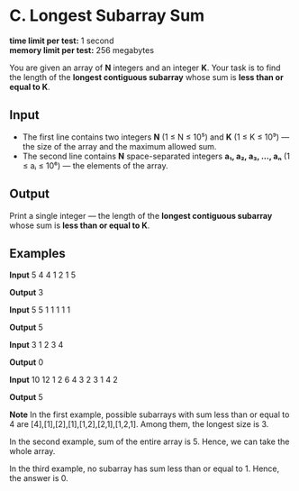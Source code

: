 # C. Longest Subarray Sum

**time limit per test:** 1 second  
**memory limit per test:** 256 megabytes  

You are given an array of **N** integers and an integer **K**. Your task is to find the length of the **longest contiguous subarray** whose sum is **less than or equal to K**.

## Input
- The first line contains two integers **N** (1 ≤ N ≤ 10⁵) and **K** (1 ≤ K ≤ 10⁹) — the size of the array and the maximum allowed sum.  
- The second line contains **N** space-separated integers **a₁, a₂, a₃, ..., aₙ** (1 ≤ aᵢ ≤ 10⁶) — the elements of the array.

## Output
Print a single integer — the length of the **longest contiguous subarray** whose sum is **less than or equal to K**.

## Examples

**Input**
5 4
4 1 2 1 5

**Output**
3

**Input**
5 5
1 1 1 1 1

**Output**
5

**Input**
3 1
2 3 4

**Output**
0

**Input**
10 12
1 2 6 4 3 2 3 1 4 2

**Output**
5

**Note**
In the first example, possible subarrays with sum less than or equal to 4 are [4],[1],[2],[1],[1,2],[2,1],[1,2,1]. Among them, the longest size is 3.

In the second example, sum of the entire array is 5. Hence, we can take the whole array.

In the third example, no subarray has sum less than or equal to 1. Hence, the answer is 0.